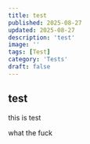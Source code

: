 ```yaml
---
title: test
published: 2025-08-27
updated: 2025-08-27
description: 'test'
image: ''
tags: [Test]
category: 'Tests'
draft: false
---
```


## test
this is test

what the fuck